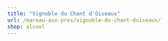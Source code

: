 ```yaml
---
title: "Vignoble du Chant d'Oiseaux"
url: /mareau-aux-pres/vignoble-du-chant-doiseaux/
shop: alcool
---
```

